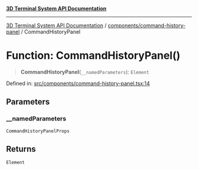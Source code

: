 [**3D Terminal System API Documentation**](../../../README.md)

***

[3D Terminal System API Documentation](../../../README.md) / [components/command-history-panel](../README.md) / CommandHistoryPanel

# Function: CommandHistoryPanel()

> **CommandHistoryPanel**(`__namedParameters`): `Element`

Defined in: [src/components/command-history-panel.tsx:14](https://github.com/Dicommunitas/ThreeJS_Terminal_3D/blob/48170ffd573f70d66a1c284f1f35045f3d98e94f/src/components/command-history-panel.tsx#L14)

## Parameters

### \_\_namedParameters

`CommandHistoryPanelProps`

## Returns

`Element`
